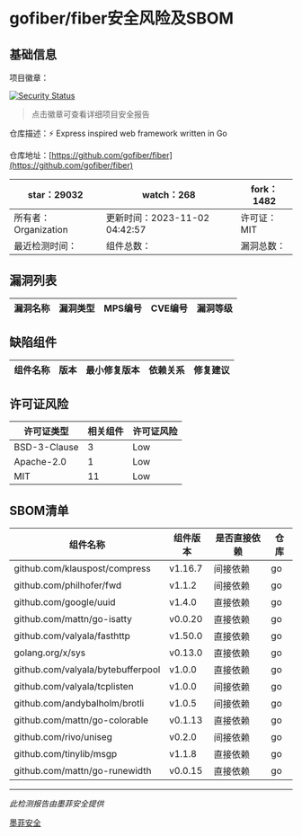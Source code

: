 # gofiber/fiber安全风险及SBOM

## 基础信息

项目徽章：

[![Security Status](https://www.murphysec.com/platform3/v31/badge/1720143344187166720.svg)](https://www.murphysec.com/console/report/1713623172737794048/1720143344187166720)

> 点击徽章可查看详细项目安全报告

仓库描述：⚡️ Express inspired web framework written in Go

仓库地址：[https://github.com/gofiber/fiber](https://github.com/gofiber/fiber)

| star：29032 | watch：268 | fork：1482 |
| ----------- | -------------- | ------------ |
| 所有者：Organization | 更新时间：2023-11-02 04:42:57 | 许可证：MIT |
| 最近检测时间： | 组件总数： | 漏洞总数： |




## 漏洞列表

| 漏洞名称 | 漏洞类型 | MPS编号 | CVE编号 | 漏洞等级 |
| ------- | ------ | ------- | ------ | ----- |





## 缺陷组件

| 组件名称 | 版本 | 最小修复版本 | 依赖关系 | 修复建议 |
| -------- | ---- | ------------ | -------- | -------- |





## 许可证风险

| 许可证类型 | 相关组件 | 许可证风险 |
| ---------- | -------- | ---------- |
|BSD-3-Clause|3|Low|
|Apache-2.0|1|Low|
|MIT|11|Low|




## SBOM清单

| 组件名称 | 组件版本 | 是否直接依赖 | 仓库 |
| -------- | -------- | ------------ | ---- |
|github.com/klauspost/compress|v1.16.7|间接依赖|go|
|github.com/philhofer/fwd|v1.1.2|间接依赖|go|
|github.com/google/uuid|v1.4.0|直接依赖|go|
|github.com/mattn/go-isatty|v0.0.20|直接依赖|go|
|github.com/valyala/fasthttp|v1.50.0|直接依赖|go|
|golang.org/x/sys|v0.13.0|直接依赖|go|
|github.com/valyala/bytebufferpool|v1.0.0|直接依赖|go|
|github.com/valyala/tcplisten|v1.0.0|间接依赖|go|
|github.com/andybalholm/brotli|v1.0.5|间接依赖|go|
|github.com/mattn/go-colorable|v0.1.13|直接依赖|go|
|github.com/rivo/uniseg|v0.2.0|间接依赖|go|
|github.com/tinylib/msgp|v1.1.8|直接依赖|go|
|github.com/mattn/go-runewidth|v0.0.15|直接依赖|go|


------

*此检测报告由墨菲安全提供*

[墨菲安全](www.murphysec.com)